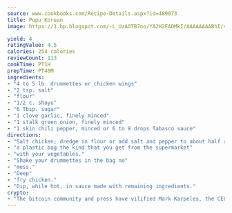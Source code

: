 ```yaml
---
source: www.cookbooks.com/Recipe-Details.aspx?id=489073
title: Pupu Korean
image: https://1.bp.blogspot.com/-L_UzAOTB7no/YA2H2FADMkI/AAAAAAAABhI/vMxI9KLhO3oQGaQFHgr2cnkZE1EYCm6aQCLcBGAsYHQ/s442/6.png

yield: 4
ratingValue: 4.5
calories: 254 calories
reviewCount: 113
cookTime: PT1H
prepTime: PT40M
ingredients:
- "4 to 5 lb. drummettes or chicken wings"
- "2 tsp. salt"
- "flour"
- "1/2 c. shoyu"
- "6 Tbsp. sugar"
- "1 clove garlic, finely minced"
- "1 stalk green onion, finely minced"
- "1 skin chili pepper, minced or 6 to 8 drops Tabasco sauce"
directions:
- "Salt chicken; dredge in flour or add salt and pepper to about half a bag of"
- "a plastic bag the kind that you get from the supermarket"
- "with your vegetables."
- "Shake your drummettes in the bag no"
- "mess."
- "Deep"
- "fry chicken."
- "Dip, while hot, in sauce made with remaining ingredients."
crypto:
- "The bitcoin community and press have vilified Mark Karpeles, the CEO of Mt. Gox, as a clown and a con man."
---
```


